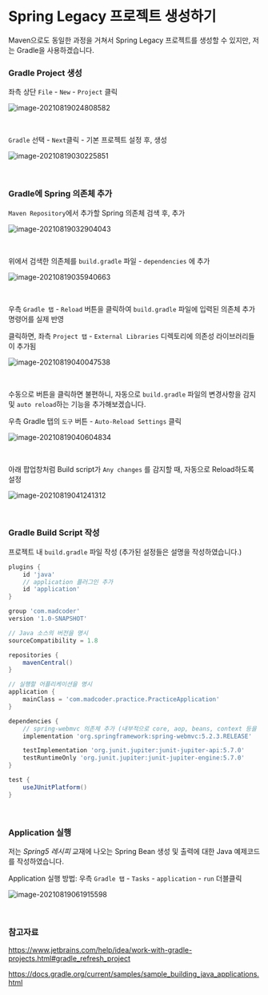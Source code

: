 # Spring Legacy 프로젝트 생성하기

Maven으로도 동일한 과정을 거쳐서 Spring Legacy 프로젝트를 생성할 수 있지만, 저는 Gradle을 사용하겠습니다.

### Gradle Project 생성

좌측 상단 `File` - `New` - `Project` 클릭

![image-20210819024808582](./images/create-spring-project-1)

<br>

`Gradle` 선택 - `Next`클릭 - 기본 프로젝트 설정 후, 생성

![image-20210819030225851](./images/create-spring-project-2)

<br>

### Gradle에 Spring 의존체 추가

`Maven Repository`에서 추가할 Spring 의존체 검색 후, 추가

![image-20210819032904043](./images/create-spring-project-3)

<br>

위에서 검색한 의존체를 `build.gradle` 파일 - `dependencies` 에 추가

![image-20210819035940663](./images/create-spring-project-4)

<br>

우측 `Gradle 탭` - `Reload` 버튼을 클릭하여 `build.gradle` 파일에 입력된 의존체 추가 명령어를 실제 반영

클릭하면, 좌측 `Project 탭` - `External Libraries` 디렉토리에 의존성 라이브러리들이 추가됨

![image-20210819040047538](./images/create-spring-project-5)

<br>

수동으로 버튼을 클릭하면 불편하니, 자동으로 `build.gradle` 파일의 변경사항을 감지 및 `auto reload`하는 기능을 추가해보겠습니다.

우측 Gradle 탭의 `도구` 버튼 - `Auto-Reload Settings` 클릭

![image-20210819040604834](./images/create-spring-project-6)

<br>

아래 팝업창처럼 Build script가 `Any changes` 를 감지할 때, 자동으로 Reload하도록 설정

![image-20210819041241312](./images/create-spring-project-7)

<br>

### Gradle Build Script 작성

프로젝트 내 `build.gradle` 파일 작성 (추가된 설정들은 설명을 작성하였습니다.)

```groovy
plugins {
    id 'java'
    // application 플러그인 추가
    id 'application'
}

group 'com.madcoder'
version '1.0-SNAPSHOT'

// Java 소스의 버전을 명시
sourceCompatibility = 1.8

repositories {
    mavenCentral()
}

// 실행할 어플리케이션을 명시
application {
    mainClass = 'com.madcoder.practice.PracticeApplication'
}

dependencies {
    // spring-webmvc 의존체 추가 (내부적으로 core, aop, beans, context 등을 의존하기 때문에 함께 설치됩니다.)
    implementation 'org.springframework:spring-webmvc:5.2.3.RELEASE'

    testImplementation 'org.junit.jupiter:junit-jupiter-api:5.7.0'
    testRuntimeOnly 'org.junit.jupiter:junit-jupiter-engine:5.7.0'
}

test {
    useJUnitPlatform()
}
```

<br>

### Application 실행

저는 *Spring5 레시피* 교재에 나오는 Spring Bean 생성 및 출력에 대한 Java 예제코드를 작성하였습니다.

Application 실행 방법: 우측 `Gradle 탭` - `Tasks` - `application` - `run` 더블클릭

![image-20210819061915598](./images/create-spring-project-8)

<br>

### 참고자료

https://www.jetbrains.com/help/idea/work-with-gradle-projects.html#gradle_refresh_project

https://docs.gradle.org/current/samples/sample_building_java_applications.html
